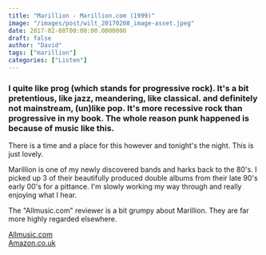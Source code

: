 ```yaml
---
title: "Marillion - Marillion.com (1999)"
image: "/images/post/wilt_20170208_image-asset.jpeg"
date: 2017-02-08T00:00:00.0000000
draft: false
author: "David"
tags: ["marillion"]
categories: ["Listen"]
---
```

### I quite like prog (which stands for progressive rock). It's a bit pretentious, like jazz, meandering, like classical. and definitely not mainstream, (un)like pop. It's more recessive rock than progressive in my book. The whole reason punk happened is because of music like this.

 There is a time and a place for this however and tonight's the night. This is just lovely.

 Marillion is one of my newly discovered bands and harks back to the 80's. I picked up 3 of their beautifully produced double albums from their late 90's early 00's for a pittance. I'm slowly working my way through and really enjoying what I hear.

 The "Allmusic.com" reviewer is a bit grumpy about Marillion. They are far more highly regarded elsewhere.

 [Allmusic.com](http://www.allmusic.com/album/marillioncom-mw0000258457)  
[Amazon.co.uk](https://www.amazon.co.uk/Marillion-com-Marillion/dp/B01GUOBK76/ref=sr_1_31?s=music&amp;ie=UTF8&amp;qid=1486540689&amp;sr=1-31&amp;keywords=marillion)